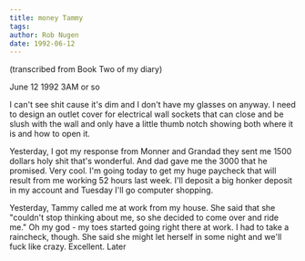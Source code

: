 ```yaml
---
title: money Tammy
tags: 
author: Rob Nugen
date: 1992-06-12
---
```


<p class=note>(transcribed from Book Two of my diary)

<p class=date>June 12 1992 3AM or so

<p>I can't see shit cause it's dim and I don't have my glasses on
anyway.  I need to design an outlet cover for electrical wall sockets
that can close and be slush with the wall and only have a little thumb
notch showing both where it is and how to open it.

<p>Yesterday, I got my response from Monner and Grandad they sent me
1500 dollars holy shit that's wonderful.  And dad gave me the 3000
that he promised.  Very cool.  I'm going today to get my huge paycheck
that will result from me working 52 hours last week.  I'll deposit a
big honker deposit in my account and Tuesday I'll go computer
shopping.

<p>Yesterday, Tammy called me at work from my house.  She said that
she "couldn't stop thinking about me, so she decided to come over and
ride me."  Oh my god - my toes started going right there at work.  I
had to take a raincheck, though.  She said she might let herself in
some night and we'll fuck like crazy.  Excellent.  Later
